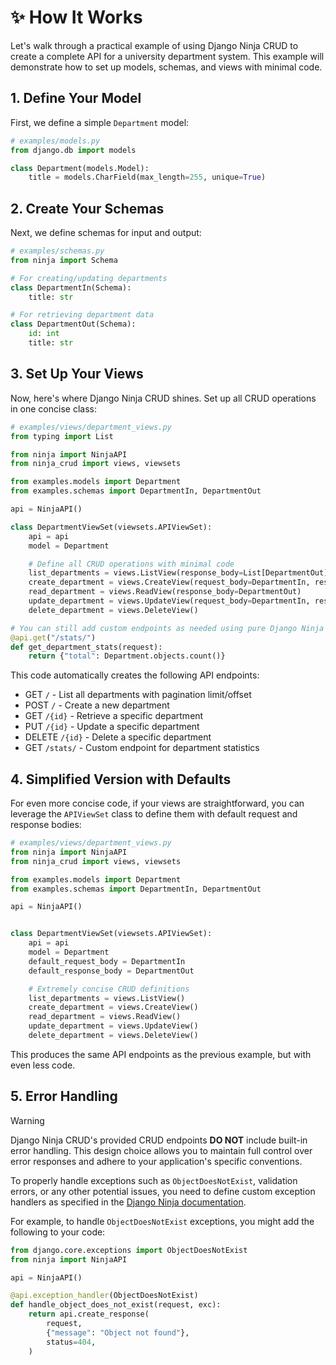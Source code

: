# ✨ How It Works

Let's walk through a practical example of using Django Ninja CRUD to create a complete API for a university department system. This example will demonstrate how to set up models, schemas, and views with minimal code.

## 1. Define Your Model

First, we define a simple `Department` model:
```python
# examples/models.py
from django.db import models

class Department(models.Model):
    title = models.CharField(max_length=255, unique=True)
```

## 2. Create Your Schemas

Next, we define schemas for input and output:
```python
# examples/schemas.py
from ninja import Schema

# For creating/updating departments
class DepartmentIn(Schema):
    title: str

# For retrieving department data
class DepartmentOut(Schema):
    id: int
    title: str
```

## 3. Set Up Your Views
Now, here's where Django Ninja CRUD shines. Set up all CRUD operations in one concise class:

```python
# examples/views/department_views.py
from typing import List

from ninja import NinjaAPI
from ninja_crud import views, viewsets

from examples.models import Department
from examples.schemas import DepartmentIn, DepartmentOut

api = NinjaAPI()

class DepartmentViewSet(viewsets.APIViewSet):
    api = api
    model = Department

    # Define all CRUD operations with minimal code
    list_departments = views.ListView(response_body=List[DepartmentOut])
    create_department = views.CreateView(request_body=DepartmentIn, response_body=DepartmentOut)
    read_department = views.ReadView(response_body=DepartmentOut)
    update_department = views.UpdateView(request_body=DepartmentIn, response_body=DepartmentOut)
    delete_department = views.DeleteView()

# You can still add custom endpoints as needed using pure Django Ninja syntax
@api.get("/stats/")
def get_department_stats(request):
    return {"total": Department.objects.count()}
```

This code automatically creates the following API endpoints:
- GET `/` - List all departments with pagination limit/offset
- POST `/` - Create a new department
- GET `/{id}` - Retrieve a specific department
- PUT `/{id}` - Update a specific department
- DELETE `/{id}` - Delete a specific department
- GET `/stats/` - Custom endpoint for department statistics

## 4. Simplified Version with Defaults

For even more concise code, if your views are straightforward, you can leverage the
`APIViewSet` class to define them with default request and response bodies:
```python
# examples/views/department_views.py
from ninja import NinjaAPI
from ninja_crud import views, viewsets

from examples.models import Department
from examples.schemas import DepartmentIn, DepartmentOut

api = NinjaAPI()


class DepartmentViewSet(viewsets.APIViewSet):
    api = api
    model = Department
    default_request_body = DepartmentIn
    default_response_body = DepartmentOut

    # Extremely concise CRUD definitions
    list_departments = views.ListView()
    create_department = views.CreateView()
    read_department = views.ReadView()
    update_department = views.UpdateView()
    delete_department = views.DeleteView()
```

This produces the same API endpoints as the previous example, but with even less code.

## 5. Error Handling

> [!WARNING]
> Django Ninja CRUD's provided CRUD endpoints **DO NOT** include built-in error handling.
> This design choice allows you to maintain full control over error responses and
> adhere to your application's specific conventions.

To properly handle exceptions such as `ObjectDoesNotExist`, validation errors, or any
other potential issues, you need to define custom exception handlers as specified in
the [Django Ninja documentation](https://django-ninja.dev/guides/errors/).

For example, to handle `ObjectDoesNotExist` exceptions, you might add the following to
your code:
```python
from django.core.exceptions import ObjectDoesNotExist
from ninja import NinjaAPI

api = NinjaAPI()

@api.exception_handler(ObjectDoesNotExist)
def handle_object_does_not_exist(request, exc):
    return api.create_response(
        request,
        {"message": "Object not found"},
        status=404,
    )
```
